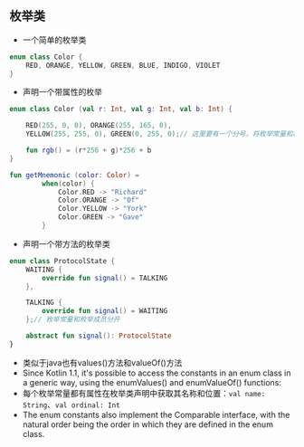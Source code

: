 ## 枚举类

* 一个简单的枚举类

```kotlin
enum class Color {
    RED, ORANGE, YELLOW, GREEN, BLUE, INDIGO, VIOLET
}
```

* 声明一个带属性的枚举

```kotlin
enum class Color (val r: Int, val g: Int, val b: Int) {

    RED(255, 0, 0), ORANGE(255, 165, 0),
    YELLOW(255, 255, 0), GREEN(0, 255, 0);// 这里要有一个分号，将枚举常量和枚举成员分开

    fun rgb() = (r*256 + g)*256 + b
}

fun getMnemonic (color: Color) =
        when(color) {
            Color.RED -> "Richard"
            Color.ORANGE -> "Of"
            Color.YELLOW -> "York"
            Color.GREEN -> "Gave"
        }
```

* 声明一个带方法的枚举类

```kotlin
enum class ProtocolState {
    WAITING {
        override fun signal() = TALKING
    },

    TALKING {
        override fun signal() = WAITING
    };// 枚举常量和枚举成员分开

    abstract fun signal(): ProtocolState
}
```

* 类似于java也有values()方法和valueOf()方法
* Since Kotlin 1.1, it's possible to access the constants in an enum class in a generic way, using the enumValues<T>() and enumValueOf<T>() functions:
* 每个枚举常量都有属性在枚举类声明中获取其名称和位置：`val name: String`、`val ordinal: Int`
* The enum constants also implement the Comparable interface, with the natural order being the order in which they are defined in the enum class.


